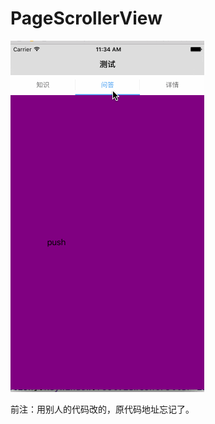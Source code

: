 # PageScrollerView


![Image1](https://github.com/fengyang0329/PageScrollerView/raw/master/demoTest.gif)

前注：用别人的代码改的，原代码地址忘记了。

